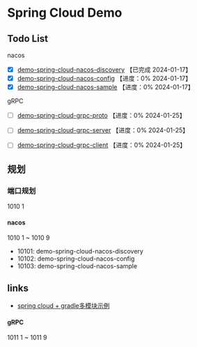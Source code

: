 # Spring Cloud Demo

## Todo List

nacos

- [x] [demo-spring-cloud-nacos-discovery](./demo-spring-cloud-nacos/demo-spring-cloud-nacos-discovery) 【已完成 2024-01-17】
- [x] [demo-spring-cloud-nacos-config](./demo-spring-cloud-nacos/demo-spring-cloud-nacos-config) 【进度：0% 2024-01-17】
- [x] [demo-spring-cloud-nacos-sample](./demo-spring-cloud-nacos/demo-spring-cloud-nacos-sample) 【进度：0% 2024-01-17】

gRPC

- [ ] [demo-spring-cloud-grpc-proto](./demo-spring-cloud-grpc/demo-spring-cloud-grpc-proto) 【进度：0% 2024-01-25】
- [ ] [demo-spring-cloud-grpc-server](./demo-spring-cloud-grpc/demo-spring-cloud-grpc-server) 【进度：0% 2024-01-25】
- [ ] [demo-spring-cloud-grpc-client](./demo-spring-cloud-grpc/demo-spring-cloud-grpc-client) 【进度：0% 2024-01-25】


## 规划

### 端口规划

1010 1

#### nacos

1010 1 ~ 1010 9

- 10101: demo-spring-cloud-nacos-discovery
- 10102: demo-spring-cloud-nacos-config
- 10103: demo-spring-cloud-nacos-sample


## links

- [spring cloud + gradle多模块示例](https://github.com/jkazama/sample-boot-micro)

#### gRPC

1011 1 ~ 1011 9